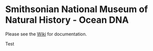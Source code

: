# Smithsonian National Museum of Natural History - Ocean DNA

Please see the [Wiki](https://github.com/dmacguigan/SI-Ocean-DNA/wiki) for documentation.

Test